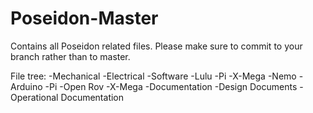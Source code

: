 # Poseidon-Master
Contains all Poseidon related files. Please make sure to commit to your branch rather than to master.

File tree:
</n>-Mechanical
-Electrical
-Software
  -Lulu
    -Pi
    -X-Mega
  -Nemo
    -Arduino
    -Pi
      -Open Rov
    -X-Mega
-Documentation
  -Design Documents
  -Operational Documentation
